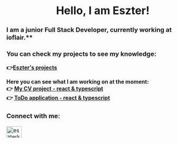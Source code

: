 # <h1 align="center">Hello, I am Eszter!</h1>
### I am a junior Full Stack Developer, currently working at ioflair.**
### You can check my projects to see my knowledge: 
**👉[Eszter's projects](https://github.com/kovesdieszter?tab=repositories)**

**Here you can see what I am working on at the moment: <br>
  👉 [My CV project - react & typescript](https://github.com/kovesdieszter/cv) <br>
  👉 [ToDo application - react & typescript](https://github.com/kovesdieszter/SimpleToDo)<br>**


### Connect with me:
<p align="left">
<a href="https://www.linkedin.com/in/eszterkovesdi/" target="_blank"><img align="center" src="https://raw.githubusercontent.com/rahuldkjain/github-profile-readme-generator/master/src/images/icons/Social/linked-in-alt.svg" alt="eszterkovesdi" height="30" width="40" /></a>
</p>
